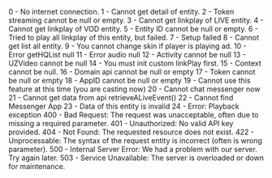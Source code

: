 0 - No internet connection.
1 - Cannot get detail of entity.
2 - Token streaming cannot be null or empty.
3 - Cannot get linkplay of LIVE entity.
4 - Cannot get linkplay of VOD entity.
5 - Entity ID cannot be null or empty.
6 - Tried to play all linkplay of this entity, but failed.
7 - Setup failed
8 - Cannot get list all entity.
9 - You cannot change skin if player is playing ad.
10 - Error getHQList null
11 - Error audio null
12 - Activity cannot be null
13 - UZVideo cannot be null
14 - You must init custom linkPlay first.
15 - Context cannot be null.
16 - Domain api cannot be null or empty
17 - Token cannot be null or empty
18 - AppID cannot be null or empty
19 - Cannot use this feature at this time (you are casting now)
20 - Cannot chat messenger now
21 - Cannot get data from api retrieveALiveEvent()
22 - Cannot find Messenger App
23 - Data of this entity is invalid
24 - Error: Playback exception
400 - Bad Request: The request was unacceptable, often due to missing a required parameter.
401 - Unauthorized: No valid API key provided.
404 - Not Found: The requested resource does not exist.
422 - Unprocessable: The syntax of the request entity is incorrect (often is wrong parameter).
500 - Internal Server Error: We had a problem with our server. Try again later.
503 - Service Unavailable: The server is overloaded or down for maintenance.
